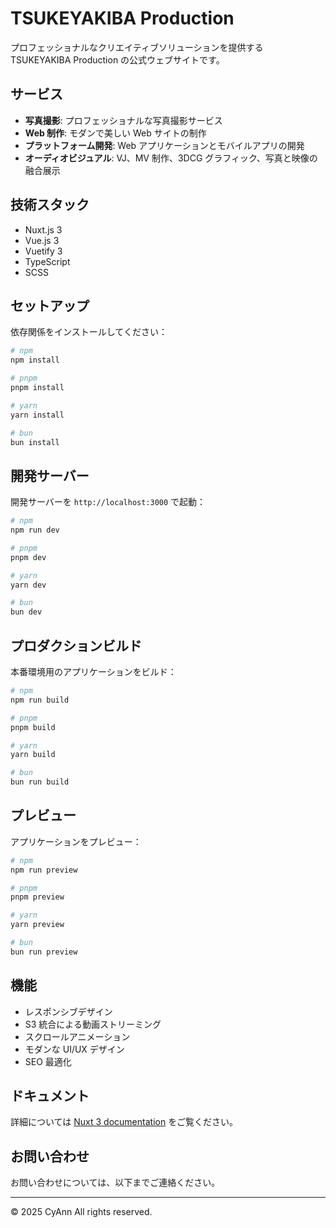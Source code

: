 # TSUKEYAKIBA Production

プロフェッショナルなクリエイティブソリューションを提供する TSUKEYAKIBA Production の公式ウェブサイトです。

## サービス

- **写真撮影**: プロフェッショナルな写真撮影サービス
- **Web 制作**: モダンで美しい Web サイトの制作
- **プラットフォーム開発**: Web アプリケーションとモバイルアプリの開発
- **オーディオビジュアル**: VJ、MV 制作、3DCG グラフィック、写真と映像の融合展示

## 技術スタック

- Nuxt.js 3
- Vue.js 3
- Vuetify 3
- TypeScript
- SCSS

## セットアップ

依存関係をインストールしてください：

```bash
# npm
npm install

# pnpm
pnpm install

# yarn
yarn install

# bun
bun install
```

## 開発サーバー

開発サーバーを `http://localhost:3000` で起動：

```bash
# npm
npm run dev

# pnpm
pnpm dev

# yarn
yarn dev

# bun
bun dev
```

## プロダクションビルド

本番環境用のアプリケーションをビルド：

```bash
# npm
npm run build

# pnpm
pnpm build

# yarn
yarn build

# bun
bun run build
```

## プレビュー

アプリケーションをプレビュー：

```bash
# npm
npm run preview

# pnpm
pnpm preview

# yarn
yarn preview

# bun
bun run preview
```

## 機能

- レスポンシブデザイン
- S3 統合による動画ストリーミング
- スクロールアニメーション
- モダンな UI/UX デザイン
- SEO 最適化

## ドキュメント

詳細については [Nuxt 3 documentation](https://nuxt.com/docs/getting-started/introduction) をご覧ください。

## お問い合わせ

お問い合わせについては、以下までご連絡ください。

---

© 2025 CyAnn All rights reserved.
